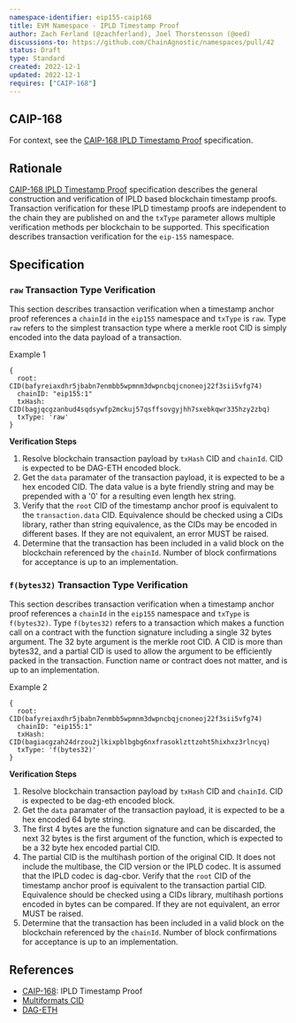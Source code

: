 ```yaml
---
namespace-identifier: eip155-caip168
title: EVM Namespace - IPLD Timestamp Proof
author: Zach Ferland (@zachferland), Joel Thorstensson (@oed)
discussions-to: https://github.com/ChainAgnostic/namespaces/pull/42
status: Draft
type: Standard
created: 2022-12-1
updated: 2022-12-1
requires: ["CAIP-168"]
---
```


## CAIP-168 

For context, see the [CAIP-168 IPLD Timestamp Proof]() specification. 

## Rationale

[CAIP-168 IPLD Timestamp Proof]() specification describes the general construction and verification of IPLD based blockchain timestamp proofs. Transaction verification for these IPLD timestamp proofs are independent to the chain they are published on and the `txType` parameter allows multiple verification methods per blockchain to be supported. This specification describes transaction verification for the `eip-155` namespace. 

## Specification

### `raw` Transaction Type Verification

This section describes transaction verification when a timestamp anchor proof references a `chainId` in the `eip155` namespace and `txType` is `raw`.  Type `raw` refers to the simplest transaction type where a merkle root CID is simply encoded into the data payload of a transaction. 

Example 1
```tsx
{
  root: CID(bafyreiaxdhr5jbabn7enmbb5wpmnm3dwpncbqjcnoneoj22f3sii5vfg74)
  chainID: "eip155:1"
  txHash: CID(bagjqcgzanbud4sqdsywfp2mckuj57qsffsovgyjhh7sxebkqwr335hzy2zbq)
  txType: 'raw'
}
```

**Verification Steps**

1) Resolve blockchain transaction payload by `txHash` CID and `chainId`. CID is expected to be DAG-ETH encoded block. 
2) Get the `data` paramater of the transaction payload, it is expected to be a hex encoded CID. The data value is a byte friendly string and may be prepended with a '0' for a resulting even length hex string. 
3) Verify that the `root` CID of the timestamp anchor proof is equivalent to the `transaction.data` CID. Equivalence should be checked using a CIDs library, rather than string equivalence, as the CIDs may be encoded in different bases. If they are not equivalent, an error MUST be raised. 
4) Determine that the transaction has been included in a valid block on the blockchain referenced by the `chainId`. Number of block confirmations for acceptance is up to an implementation. 


### `f(bytes32)` Transaction Type Verification

This section describes transaction verification when a timestamp anchor proof references a `chainId` in the `eip155` namespace and `txType` is `f(bytes32)`. Type `f(bytes32)` refers to a transaction which makes a function call on a contract with the function signature including a single 32 bytes argument. The 32 byte argument is the merkle root CID. A CID is more than bytes32, and a partial CID is used to allow the argument to be efficiently packed in the transaction. Function name or contract does not matter, and is up to an implementation. 

Example 2
```tsx
{
  root: CID(bafyreiaxdhr5jbabn7enmbb5wpmnm3dwpncbqjcnoneoj22f3sii5vfg74)
  chainID: "eip155:1"
  txHash: CID(bagiacgzah24drzou2jlkixpblbgbg6nxfrasoklzttzoht5hixhxz3rlncyq)
  txType: 'f(bytes32)'
}
```
**Verification Steps**

1) Resolve blockchain transaction payload by `txHash` CID and `chainId`. CID is expected to be dag-eth encoded block. 
2) Get the `data` paramater of the transaction payload, it is expected to be a hex encoded 64 byte string.
3) The first 4 bytes are the function signature and can be discarded, the next 32 bytes is the first argument of the function, which is expected to be a 32 byte hex encoded partial CID.
4) The partial CID is the multihash portion of the original CID. It does not include the multibase, the CID version or the IPLD codec. It is assumed that the IPLD codec is dag-cbor. Verify that the `root` CID of the timestamp anchor proof is equivalent to the transaction partial CID. Equivalence should be checked using a CIDs library, multihash portions encoded in bytes can be compared. If they are not equivalent, an error MUST be raised. 
5) Determine that the transaction has been included in a valid block on the blockchain referenced by the `chainId`. Number of block confirmations for acceptance is up to an implementation. 


## References

- [CAIP-168](CAIP-168): IPLD Timestamp Proof
- [Multiformats CID](https://github.com/multiformats/cid)
- [DAG-ETH](https://ipld.io/specs/codecs/dag-eth/)